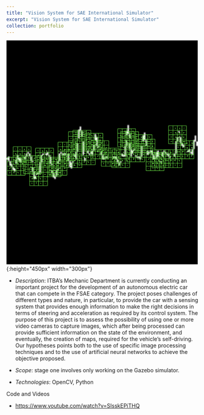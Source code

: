 ```yaml
---
title: "Vision System for SAE International Simulator"
excerpt: "Vision System for SAE International Simulator"
collection: portfolio
---
```


![Descriptor](/images/SignalWithFullDescriptors3.png){:height="450px" width="300px"}

* *Description*: ITBA’s Mechanic Department is currently conducting an important project for the development of an autonomous electric car that can compete in the FSAE category. The project poses challenges of different types and nature, in particular, to provide the car with a sensing system that provides enough information to make the right decisions in terms of steering and acceleration as required by its control system.
The purpose of this project is to assess the possibility of using one or more video cameras to capture images, which after being processed can provide sufficient information on the state of the environment, and eventually, the creation of maps, required for the vehicle’s self-driving. Our hypotheses points both to the use of specific image processing techniques and to the use of artificial neural networks to achieve the objective proposed.

* *Scope*: stage one involves only working on the Gazebo simulator.

* *Technologies*: OpenCV, Python


Code and Videos
* https://www.youtube.com/watch?v=SIsskEPiTHQ






